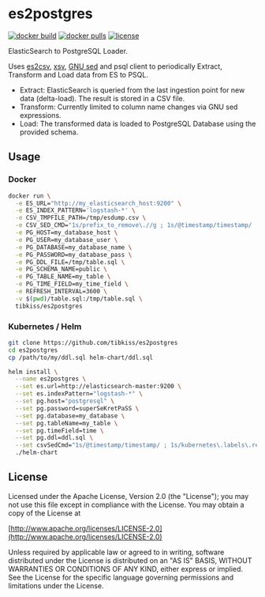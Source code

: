 # es2postgres

[![docker build](https://img.shields.io/docker/cloud/build/tibkiss/es2postgres.svg)](https://hub.docker.com/r/tibkiss/es2postgres)
[![docker pulls](https://img.shields.io/docker/pulls/tibkiss/es2postgres.svg)](https://hub.docker.com/r/tibkiss/es2postgres)
[![license](https://img.shields.io/badge/License-Apache%202.0-blue.svg)](https://www.apache.org/licenses/LICENSE-2.0)

ElasticSearch to PostgreSQL Loader.

Uses [es2csv](https://github.com/tibkiss/es2csv), [xsv](https://github.com/BurntSushi/xsv), [GNU sed](https://www.gnu.org/software/sed/) and psql client to periodically Extract, Transform and Load data from ES to PSQL.

* Extract: ElasticSearch is queried from the last ingestion point for new data (delta-load). The result is stored in a CSV file.
* Transform: Currently limited to column name changes via GNU sed expressions.
* Load: The transformed data is loaded to PostgreSQL Database using the provided schema.

## Usage

### Docker
```bash
docker run \
  -e ES_URL="http://my_elasticsearch_host:9200" \
  -e ES_INDEX_PATTERN='logstash-*' \
  -e CSV_TMPFILE_PATH=/tmp/esdump.csv \
  -e CSV_SED_CMD="1s/prefix_to_remove\.//g ; 1s/@timestamp/timestamp/ ; 1s/kubernetes\.labels\.release/my_instance/ " \
  -e PG_HOST=my_database_host \
  -e PG_USER=my_database_user \
  -e PG_DATABASE=my_database_name \
  -e PG_PASSWORD=my_database_pass \
  -e PG_DDL_FILE=/tmp/table.sql \
  -e PG_SCHEMA_NAME=public \
  -e PG_TABLE_NAME=my_table \
  -e PG_TIME_FIELD=my_time_field \
  -e REFRESH_INTERVAL=3600 \
  -v $(pwd)/table.sql:/tmp/table.sql \
  tibkiss/es2postgres
```

### Kubernetes / Helm
```bash
git clone https://github.com/tibkiss/es2postgres
cd es2postgres
cp /path/to/my/ddl.sql helm-chart/ddl.sql

helm install \
  --name es2postgres \
  --set es.url=http://elasticsearch-master:9200 \
  --set es.indexPattern="logstash-*" \
  --set pg.host="postgresql" \
  --set pg.password=superSeKretPaSS \
  --set pg.database=my_database \
  --set pg.tableName=my_table \
  --set pg.timeField=time \
  --set pg.ddl=ddl.sql \
  --set csvSedCmd="1s/@timestamp/timestamp/ ; 1s/kubernetes\.labels\.release/my_instance/ " \
  ./helm-chart
```


## License
Licensed under the Apache License, Version 2.0 (the "License");
you may not use this file except in compliance with the License.
You may obtain a copy of the License at

[http://www.apache.org/licenses/LICENSE-2.0](http://www.apache.org/licenses/LICENSE-2.0)

Unless required by applicable law or agreed to in writing, software
distributed under the License is distributed on an "AS IS" BASIS,
WITHOUT WARRANTIES OR CONDITIONS OF ANY KIND, either express or implied.
See the License for the specific language governing permissions and
limitations under the License.

